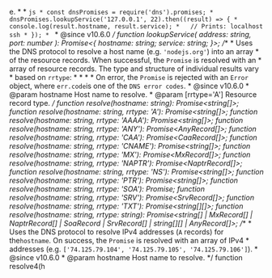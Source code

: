 e.
     *
     * ```js
     * const dnsPromises = require('dns').promises;
     * dnsPromises.lookupService('127.0.0.1', 22).then((result) => {
     *   console.log(result.hostname, result.service);
     *   // Prints: localhost ssh
     * });
     * ```
     * @since v10.6.0
     */
    function lookupService(
        address: string,
        port: number
    ): Promise<{
        hostname: string;
        service: string;
    }>;
    /**
     * Uses the DNS protocol to resolve a host name (e.g. `'nodejs.org'`) into an array
     * of the resource records. When successful, the `Promise` is resolved with an
     * array of resource records. The type and structure of individual results vary
     * based on `rrtype`:
     *
     * <omitted>
     *
     * On error, the `Promise` is rejected with an `Error` object, where `err.code`is one of the `DNS error codes`.
     * @since v10.6.0
     * @param hostname Host name to resolve.
     * @param [rrtype='A'] Resource record type.
     */
    function resolve(hostname: string): Promise<string[]>;
    function resolve(hostname: string, rrtype: 'A'): Promise<string[]>;
    function resolve(hostname: string, rrtype: 'AAAA'): Promise<string[]>;
    function resolve(hostname: string, rrtype: 'ANY'): Promise<AnyRecord[]>;
    function resolve(hostname: string, rrtype: 'CAA'): Promise<CaaRecord[]>;
    function resolve(hostname: string, rrtype: 'CNAME'): Promise<string[]>;
    function resolve(hostname: string, rrtype: 'MX'): Promise<MxRecord[]>;
    function resolve(hostname: string, rrtype: 'NAPTR'): Promise<NaptrRecord[]>;
    function resolve(hostname: string, rrtype: 'NS'): Promise<string[]>;
    function resolve(hostname: string, rrtype: 'PTR'): Promise<string[]>;
    function resolve(hostname: string, rrtype: 'SOA'): Promise<SoaRecord>;
    function resolve(hostname: string, rrtype: 'SRV'): Promise<SrvRecord[]>;
    function resolve(hostname: string, rrtype: 'TXT'): Promise<string[][]>;
    function resolve(hostname: string, rrtype: string): Promise<string[] | MxRecord[] | NaptrRecord[] | SoaRecord | SrvRecord[] | string[][] | AnyRecord[]>;
    /**
     * Uses the DNS protocol to resolve IPv4 addresses (`A` records) for the`hostname`. On success, the `Promise` is resolved with an array of IPv4
     * addresses (e.g. `['74.125.79.104', '74.125.79.105', '74.125.79.106']`).
     * @since v10.6.0
     * @param hostname Host name to resolve.
     */
    function resolve4(h